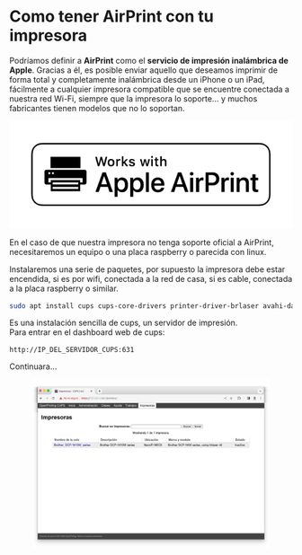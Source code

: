 # Como tener AirPrint con tu impresora

Podríamos definir a **AirPrint** como el **servicio de impresión inalámbrica de Apple**. Gracias a él, es posible enviar aquello que deseamos imprimir de forma total y completamente inalámbrica desde un iPhone o un iPad, fácilmente a cualquier impresora compatible que se encuentre conectada a nuestra red Wi-Fi, siempre que la impresora lo soporte... y muchos fabricantes tienen modelos que no lo soportan.

![](<../.gitbook/assets/image (1) (1) (1) (1) (1) (1) (1) (1) (1) (1) (1).png>)

En el caso de que nuestra impresora no tenga soporte oficial a AirPrint, necesitaremos un equipo o una placa raspberry o parecida con linux.

Instalaremos una serie de paquetes, por supuesto la impresora debe estar encendida, si es por wifi, conectada a la red de casa, si es cable, conectada a la placa raspberry o similar.

```sh
sudo apt install cups cups-core-drivers printer-driver-brlaser avahi-daemon libcups2-dev python3-dev python3-cups libxml-dev -y
```

Es una instalación sencilla de cups, un servidor de impresión.\
Para entrar en el dashboard web de cups:

```
http://IP_DEL_SERVIDOR_CUPS:631
```

Continuara...

<figure><img src="../.gitbook/assets/image (9) (2).png" alt=""><figcaption></figcaption></figure>
